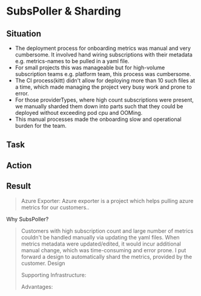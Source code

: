 # SubsPoller & Sharding
## Situation
- The deployment process for onboarding metrics was manual and very cumbersome. It involved hand wiring subscriptions with their metadata e.g. metrics-names to be pulled in a yaml file.
- For small projects this was manageable but for high-volume subscription teams e.g. platform team, this process was cumbersome.
- The CI process(kitt) didn't allow for deploying more than 10 such files at a time, which made managing the project very busy work and prone to error.
- For those providerTypes, where high count subscriptions were present, we manually sharded them down into parts such that they could be deployed without exceeding pod cpu and OOMing.
- This manual processes made the onboarding slow and operational burden for the team.
## Task
## Action
## Result
>Azure Exporter:
>Azure exporter is a project which helps pulling azure metrics for our customers..

Why SubsPoller?
> Customers with high subscription count and large number of metrics couldn't be handled manually via updating the yaml files.
> When metrics metadata were updated/edited, it would incur additional manual change, which was time-consuming and error prone.
> I put forward a design to automatically shard the metrics, provided by the customer.
> Design
>
> Supporting Infrastructure:
>
> Advantages:
> >
